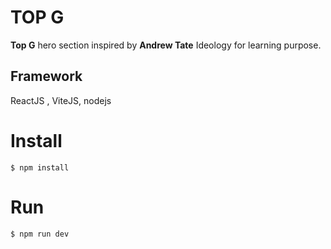 # TOP G
**Top G** hero section inspired by **Andrew Tate** Ideology for learning purpose.

## Framework

ReactJS , ViteJS, nodejs

# Install

```shell
$ npm install
``` 
# Run

``` Shell
$ npm run dev
```